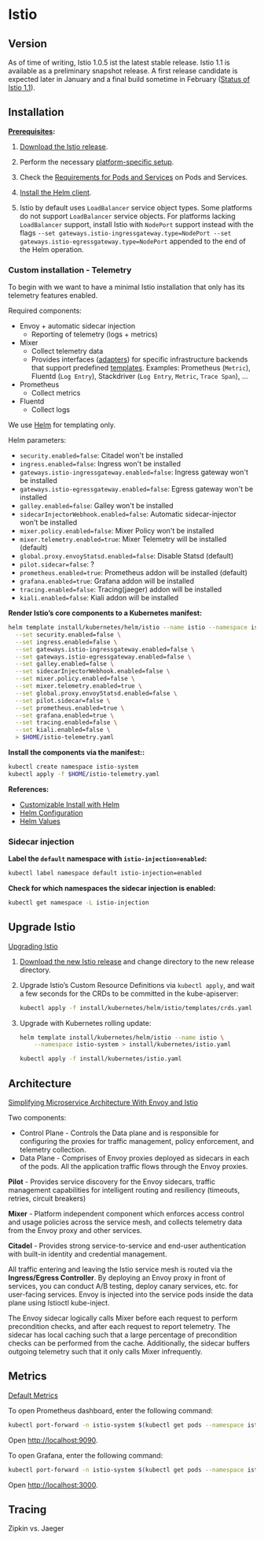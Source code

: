 # Istio

## Version

As of time of writing, Istio 1.0.5 ist the latest stable release.
Istio 1.1 is available as a preliminary snapshot release. A first release candidate is expected later in January and a final build sometime in February ([Status of Istio 1.1](https://discuss.istio.io/t/status-of-istio-1-1/33)).

## Installation

**[Prerequisites](https://preliminary.istio.io/docs/setup/kubernetes/helm-install/#prerequisites):**

1. [Download the Istio release](https://istio.io/docs/setup/kubernetes/download/).

2. Perform the necessary [platform-specific setup](https://istio.io/docs/setup/kubernetes/prepare/platform-setup/).

3. Check the [Requirements for Pods and Services](https://istio.io/docs/setup/kubernetes/prepare/requirements/) on Pods and Services.

4. [Install the Helm client](https://docs.helm.sh/using_helm/).

5. Istio by default uses `LoadBalancer` service object types.  Some platforms do not support `LoadBalancer`
   service objects.  For platforms lacking `LoadBalancer` support, install Istio with `NodePort` support
   instead with the flags `--set gateways.istio-ingressgateway.type=NodePort --set gateways.istio-egressgateway.type=NodePort`
   appended to the end of the Helm operation.


### Custom installation - Telemetry

To begin with we want to have a minimal Istio installation that only has its telemetry features enabled.

Required components:
* Envoy + automatic sidecar injection
  * Reporting of telemetry (logs + metrics)
* Mixer
  * Collect telemetry data
  * Provides interfaces ([adapters](https://istio.io/docs/reference/config/policy-and-telemetry/adapters/)) for specific infrastructure backends that support predefined [templates](https://istio.io/docs/reference/config/policy-and-telemetry/templates/).
    Examples: Prometheus (`Metric`), Fluentd (`Log Entry`), Stackdriver (`Log Entry`, `Metric`, `Trace Span`), ...
* Prometheus
  * Collect metrics
* Fluentd
  * Collect logs

We use [Helm](./helm.md) for templating only.

Helm parameters:
* `security.enabled=false`: Citadel won't be installed
* `ingress.enabled=false`: Ingress won't be installed
* `gateways.istio-ingressgateway.enabled=false`: Ingress gateway won't be installed
* `gateways.istio-egressgateway.enabled=false`: Egress gateway won't be installed
* `galley.enabled=false`: Galley won't be installed
* `sidecarInjectorWebhook.enabled=false`: Automatic sidecar-injector won't be installed
* `mixer.policy.enabled=false`: Mixer Policy won't be installed
* `mixer.telemetry.enabled=true`: Mixer Telemetry will be installed (default)
* `global.proxy.envoyStatsd.enabled=false`: Disable Statsd (default)
* `pilot.sidecar=false`: ?
* `prometheus.enabled=true`: Prometheus addon will be installed (default)
* `grafana.enabled=true`: Grafana addon will be installed
* `tracing.enabled=false`: Tracing(jaeger) addon will be installed
* `kiali.enabled=false`: Kiali addon will be installed


**Render Istio’s core components to a Kubernetes manifest:**
```bash
helm template install/kubernetes/helm/istio --name istio --namespace istio-system \
  --set security.enabled=false \
  --set ingress.enabled=false \
  --set gateways.istio-ingressgateway.enabled=false \
  --set gateways.istio-egressgateway.enabled=false \
  --set galley.enabled=false \
  --set sidecarInjectorWebhook.enabled=false \
  --set mixer.policy.enabled=false \
  --set mixer.telemetry.enabled=true \
  --set global.proxy.envoyStatsd.enabled=false \
  --set pilot.sidecar=false \
  --set prometheus.enabled=true \
  --set grafana.enabled=true \
  --set tracing.enabled=false \
  --set kiali.enabled=false \
  > $HOME/istio-telemetry.yaml
```

**Install the components via the manifest::**
```bash
kubectl create namespace istio-system
kubectl apply -f $HOME/istio-telemetry.yaml
```

**References:**
* [Customizable Install with Helm](https://istio.io/docs/setup/kubernetes/install/helm/)
* [Helm Configuration](https://github.com/istio/istio/blob/master/install/kubernetes/helm/istio/README.md#configuration)
* [Helm Values](https://github.com/istio/istio/blob/master/install/kubernetes/helm/istio/values.yaml)

### Sidecar injection

**Label the `default` namespace with `istio-injection=enabled`:**
```bash
kubectl label namespace default istio-injection=enabled
```

**Check for which namespaces the sidecar injection is enabled:**
```bash
kubectl get namespace -L istio-injection
```

## Upgrade Istio

[Upgrading Istio](https://istio.io/docs/setup/kubernetes/upgrade/steps/)

1. [Download the new Istio release](https://github.com/istio/istio/releases) and change directory to the new release directory.

2. Upgrade Istio’s Custom Resource Definitions via `kubectl apply`, and wait a few seconds for the CRDs to be committed in the kube-apiserver:
   ```bash
   kubectl apply -f install/kubernetes/helm/istio/templates/crds.yaml
   ```

3. Upgrade with Kubernetes rolling update:
   ```bash
   helm template install/kubernetes/helm/istio --name istio \
       --namespace istio-system > install/kubernetes/istio.yaml

   kubectl apply -f install/kubernetes/istio.yaml
   ```

## Architecture

[Simplifying Microservice Architecture With Envoy and Istio](https://dzone.com/articles/simplifying-microservice-architecture-with-envoy-a)

Two components:
* Control Plane - Controls the Data plane and is responsible for configuring the proxies for traffic management, policy enforcement, and telemetry collection.
* Data Plane - Comprises of Envoy proxies deployed as sidecars in each of the pods. All the application traffic flows through the Envoy proxies.

**Pilot** - Provides service discovery for the Envoy sidecars, traffic management capabilities for intelligent routing and resiliency (timeouts, retries, circuit breakers)

**Mixer** - Platform independent component which enforces access control and usage policies across the service mesh, and collects telemetry data from the Envoy proxy and other services.

**Citadel** - Provides strong service-to-service and end-user authentication with built-in identity and credential management.

All traffic entering and leaving the Istio service mesh is routed via the **Ingress/Egress Controller**. By deploying an Envoy proxy in front of services, you can conduct A/B testing, deploy canary services, etc. for user-facing services. Envoy is injected into the service pods inside the data plane using Istioctl kube-inject.

The Envoy sidecar logically calls Mixer before each request to perform precondition checks, and after each request to report telemetry. The sidecar has local caching such that a large percentage of precondition checks can be performed from the cache. Additionally, the sidecar buffers outgoing telemetry such that it only calls Mixer infrequently.

## Metrics

[Default Metrics](https://istio.io/docs/reference/config/policy-and-telemetry/metrics/)

To open Prometheus dashboard, enter the following command:
```bash
kubectl port-forward -n istio-system $(kubectl get pods --namespace istio-system --selector=app=prometheus --output=jsonpath="{.items..metadata.name}") 9090
```

Open [http://localhost:9090](http://localhost:9090).


To open Grafana, enter the following command:
```bash
kubectl port-forward -n istio-system $(kubectl get pods --namespace istio-system --selector=app=grafana --output=jsonpath="{.items..metadata.name}") 3000
```

Open [http://localhost:3000](http://localhost:3000).

## Tracing

Zipkin vs. Jaeger
